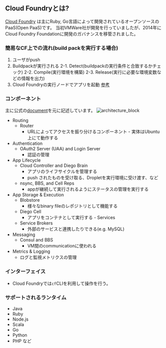 ## Cloud Foundryとは?

[Cloud Foundry](https://www.cloudfoundry.org/) は主にRuby, Go言語によって開発されているオープンソースのPaaS(Open PaaS)です。
当初VMWare社が開発を行っていましたが、2014年にCloud Foundry Foundationに開発のガバナンスを移管されました。


### 簡易なCF上での流れ(build packを実行する場合)
1. ユーザがpush
2. Buildpackが実行される
    2-1. Detect(buildpackの実行条件と合致するかチェック)
    2-2. Compile(実行環境を構築)
    2-3. Release(実行に必要な環境変数などの情報を出力)
3. Cloud Foundryの実行ノードでアプリを起動
[参考](https://www.slideshare.net/jacopen/paas-for-beginners)


### コンポーネント
主に公式の[document](http://docs.cloudfoundry.org/concepts/architecture/index.html)を元に記述しています。
![architecture_block](../img/cf_architecture_block.png)

- Routing
    - Router
        - URLによってアクセスを振り分けるコンポーネント - 実体はUbuntu上にて動作する
- Authentication
    - OAuth2 Server (UAA) and Login Server
        - 認証の管理
- App Lifecycle
    - Cloud Controller and Diego Brain
        - アプリのライフサイクルを管理する
        - push されたものを受け取る、Dropletを実行環境に受け渡す、など
    - nsync, BBS, and Cell Reps
        - appが継続して実行されるようにステータスの管理を実行する
- App Storage & Execution
    - Blobstore
        - 様々なbinary fileのレポジトリとして機能する
    - Diego Cell
        - アプリをコンテナとして実行する - Services
    - Service Brokers
        - 外部のサービスと連携したりできる(e.g. MySQL)
- Messaging
    - Consul and BBS
        - VM間のcommunicationに使われる
- Metrics & Logging
    - ログと監視メトリクスの管理


### インターフェイス
- Cloud Foundryでは`cf`CLIを利用して操作を行う。


### サポートされるランタイム
- Java
- Ruby
- Node.js
- Scala
- Go
- Python
- PHP
など

